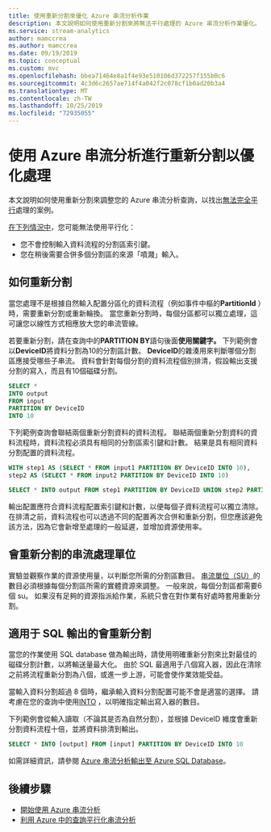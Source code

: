```yaml
---
title: 使用重新分割來優化 Azure 串流分析作業
description: 本文說明如何使用重新分割來將無法平行處理的 Azure 串流分析作業優化。
ms.service: stream-analytics
author: mamccrea
ms.author: mamccrea
ms.date: 09/19/2019
ms.topic: conceptual
ms.custom: mvc
ms.openlocfilehash: bbea71464e8a1f4e93e510106d372257f155b0c6
ms.sourcegitcommit: 4c3d6c2657ae714f4a042f2c078cf1b0ad20b3a4
ms.translationtype: MT
ms.contentlocale: zh-TW
ms.lasthandoff: 10/25/2019
ms.locfileid: "72935055"
---
```

# <a name="use-repartitioning-to-optimize-processing-with-azure-stream-analytics"></a>使用 Azure 串流分析進行重新分割以優化處理

本文說明如何使用重新分割來調整您的 Azure 串流分析查詢，以找出[無法完全平行](stream-analytics-scale-jobs.md)處理的案例。

[在下列情況中](stream-analytics-parallelization.md)，您可能無法使用平行化：

* 您不會控制輸入資料流程的分割區索引鍵。
* 您在稍後需要合併多個分割區的來源「噴濺」輸入。 

## <a name="how-to-repartition"></a>如何重新分割

當您處理不是根據自然輸入配置分區化的資料流程（例如事件中樞的**PartitionId** ）時，需要重新分割或重新輪換。 當您重新分割時，每個分區都可以獨立處理，這可讓您以線性方式相應放大您的串流管線。

若要重新分割，請在查詢中的**PARTITION BY**語句後面**使用關鍵字。** 下列範例會以**DeviceID**將資料分割為10的分割區計數。 **DeviceID**的雜湊用來判斷哪個分割區應接受哪些子串流。 資料會針對每個分割的資料流程個別排清，假設輸出支援分割的寫入，而且有10個磁碟分割。

```sql
SELECT * 
INTO output
FROM input
PARTITION BY DeviceID 
INTO 10
```

下列範例查詢會聯結兩個重新分割資料的資料流程。 聯結兩個重新分割資料的資料流程時，資料流程必須具有相同的分割區索引鍵和計數。 結果是具有相同資料分割配置的資料流程。

```sql
WITH step1 AS (SELECT * FROM input1 PARTITION BY DeviceID INTO 10),
step2 AS (SELECT * FROM input2 PARTITION BY DeviceID INTO 10)

SELECT * INTO output FROM step1 PARTITION BY DeviceID UNION step2 PARTITION BY DeviceID
```

輸出配置應符合資料流程配置索引鍵和計數，以便每個子資料流程可以獨立清除。 在排清之前，資料流程也可以透過不同的配置再次合併和重新分割，但您應該避免該方法，因為它會新增至處理的一般延遲，並增加資源使用率。

## <a name="streaming-units-for-repartitions"></a>會重新分割的串流處理單位

實驗並觀察作業的資源使用量，以判斷您所需的分割區數目。 [串流單位（SU）](stream-analytics-streaming-unit-consumption.md)的數目必須根據每個分割區所需的實體資源來調整。 一般來說，每個分割區都需要6個 su。 如果沒有足夠的資源指派給作業，系統只會在對作業有好處時套用重新分割。

## <a name="repartitions-for-sql-output"></a>適用于 SQL 輸出的會重新分割

當您的作業使用 SQL database 做為輸出時，請使用明確重新分割來比對最佳的磁碟分割計數，以將輸送量最大化。 由於 SQL 最適用于八個寫入器，因此在清除之前將流程重新分割為八個，或進一步上游，可能會使作業效能受益。 

當輸入資料分割超過 8 個時，繼承輸入資料分割配置可能不會是適當的選擇。 請考慮在您的查詢中使用[INTO](/stream-analytics-query/into-azure-stream-analytics#into-shard-count) ，以明確指定輸出寫入器的數目。 

下列範例會從輸入讀取（不論其是否為自然分割），並根據 DeviceID 維度會重新分割資料流程十倍，並將資料排清到輸出。 

```sql
SELECT * INTO [output] FROM [input] PARTITION BY DeviceID INTO 10
```

如需詳細資訊，請參閱 [Azure 串流分析輸出至 Azure SQL Database](stream-analytics-sql-output-perf.md)。


## <a name="next-steps"></a>後續步驟

* [開始使用 Azure 串流分析](stream-analytics-introduction.md)
* [利用 Azure 中的查詢平行化串流分析](stream-analytics-parallelization.md)
